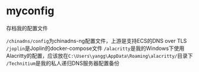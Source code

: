 # myconfig
存档我的配置文件

`/chinadns/config`为chinadns-ng配置文件，上游是支持ECS的DNS over TLS
`/joplin`是Joplin的docker-compose文件
`/alacritty`是我的Windows下使用Alacritty的配置，应该放在`C:\Users\yangg\AppData\Roaming\alacritty/`目录下
`/Technitium`是我的私人递归DNS服务器配置备份
